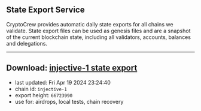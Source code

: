 ## State Export Service
CryptoCrew provides automatic daily state exports for all chains we validate. State export files can be used as genesis files and are a snapshot of the current blockchain state, including all validators, accounts, balances and delegations.

---
**Download: [injective-1 state export](https://dl-eu2.ccvalidators.com/SERVICE/injective/injective-1_export_66723990.json)**
---

- last updated: Fri Apr 19 2024 23:24:40
- chain id: `injective-1`
- export height: `66723990`
- use for: airdrops, local tests, chain recovery
